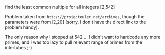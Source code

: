 find the least common multiple for all integers [2,542]


Problem taken from `https://projecteuler.net/archives`, though the parameters were from [2,20] (sorry, I don't have the direct link to the problem handy).

The only reason why I stopped at 542 ... I didn't want to hardcode any more primes, and I was too lazy to pull relevant range of primes from the intertubes ;-)
